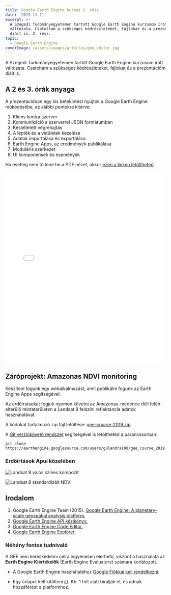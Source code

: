 ```yaml
---
title: Google Earth Engine kurzus 2. rész
date: '2019-11-11'
excerpt: >-
  A Szegedi Tudományegyetemen tartott Google Earth Engine kurzusom írott
  változata. Csatoltam a szükséges kódrészleteket, fájlokat és a prezentációm
  diáit is. 2. rész.
topic:
  - Google Earth Engine
coverImage: /assets/images/articles/gee_editor.jpg
---
```

A Szegedi Tudományegyetemen tartott Google Earth Engine kurzusom írott változata. Csatoltam a szükséges kódrészleteket, fájlokat és a prezentációm diáit is.

## A 2 és 3. órák anyaga

A prezentációban egy kis betekintést nyújtok a Google Earth Engine működésébe, az alábbi pontokra kitérve:

1. Kliens kontra szerver
2. Kommunikáció a szerverrel JSON formátumban
3. Késleltetett végrehajtás
4. A lépték és a vetületek kezelése
5. Adatok importálása és exportálása
6. Earth Engine Apps, az eredmények publikálása
7. Moduláris szerkezet
8. UI komponensek és események

Ha esetleg nem töltene be a PDF nézet, akkor [ezen a linken letöltheted](/assets/files/google-earth-engine-gulacsi-andras-2019-2-3ora.pdf).

<embed src="assets/files/google-earth-engine-gulacsi-andras-2019-2-3ora.pdf" type="application/pdf" width="100%" height="600px" />

## Záróprojekt: Amazonas NDVI monitoring

Készíteni fogunk egy webalkalmazást, amit publikálni fogunk az Earth Engine Apps segítségével.

Az erdőirtásokat fogjuk nyomon követni az Amazonas-medence déli felén elterülő mintaterületen a Landsat 8 felszíni reflektancia adatok használatával.

A kódokat tartalmazó zip fájl letöltése: [gee-course-2019.zip](/assets/files/gee-course-2019.zip).

A [Git verziókövető rendszer](https://git-scm.com/) segítségével is letöltheted a parancssorban:

````git
git clone https://earthengine.googlesource.com/users/gulandras90/gee_course_2019
````

### Erdőirtások Apuí közelében

![Landsat 8 valós színes kompozit](/assets/images/articles/amazonas-landsat8-kompozit.jpg)

![Landsat 8 standardizált NDVI](/assets/images/articles/amazonas-landsat8-standardized-ndvi.jpg)


## Irodalom

1. Google Earth Engine Team (2015). [Google Earth Engine: A planetary-scale geospatial analysis platform.](https://earthengine.google.com)
2. [Google Earth Engine API kézikönyv.](https://developers.google.com/earth-engine/) 
3. [Google Earth Engine Code Editor.](https://code.earthengine.google.com/)
4. [Google Earth Engine Explorer.](https://explorer.earthengine.google.com)

### Néhány fontos tudnivaló

A GEE nem kereskedelmi célra ingyenesen elérhető, viszont a használata az **Earth Engine Kiértékelők** (Earth Engine Evaluators) számára korlátozott.

* A Google Earth Engine használatához [Google Fiókkal kell rendelkezni](https://accounts.google.com/SignUp?hl=hu).

* Egy űrlapot kell kitölteni [itt](https://signup.earthengine.google.com/). Kb. 1 hét alatt bírálják el, és adnak hozzáférést a platformhoz.



